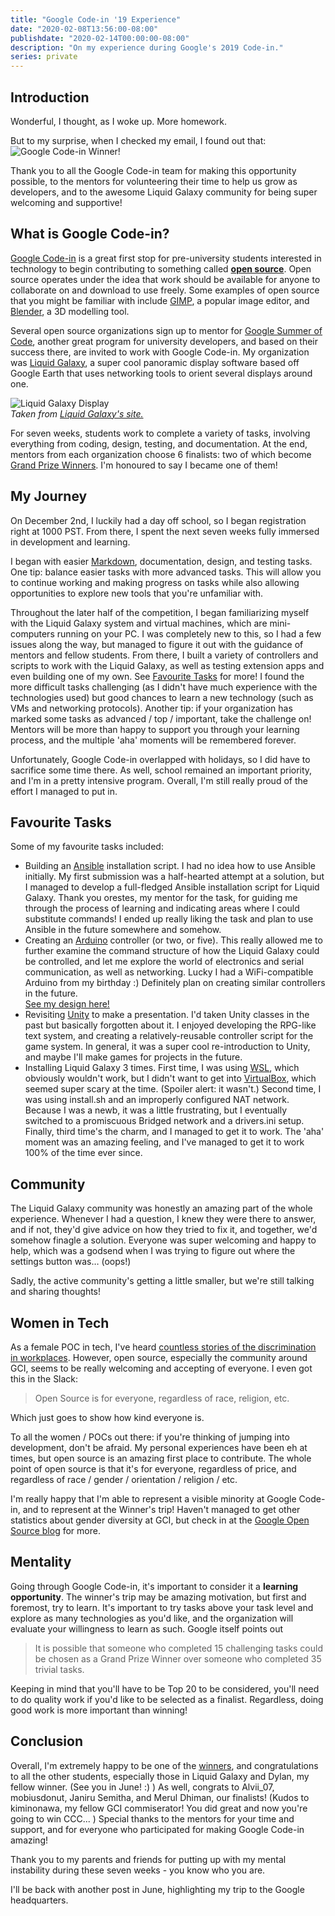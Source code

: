 ```yaml
---
title: "Google Code-in '19 Experience"
date: "2020-02-08T13:56:00-08:00"
publishdate: "2020-02-14T00:00:00-08:00"
description: "On my experience during Google's 2019 Code-in."
series: private
---
```


## Introduction

Wonderful, I thought, as I woke up. More homework.

But to my surprise, when I checked my email, I found out that:  
![Google Code-in Winner!](/img/200214/A9UCpB9.png)

Thank you to all the Google Code-in team for making this opportunity possible, to the mentors for volunteering their time to help us grow as developers, and to the awesome Liquid Galaxy community for being super welcoming and supportive!

## What is Google Code-in?

[Google Code-in](http://g.co/gci) is a great first stop for pre-university students interested in technology to begin contributing to something called [**open source**](https://opensource.org/). Open source operates under the idea that work should be available for anyone to collaborate on and download to use freely. Some examples of open source that you might be familiar with include [GIMP](https://gimp.org), a popular image editor, and [Blender](https://blender.org), a 3D modelling tool.

Several open source organizations sign up to mentor for [Google Summer of Code](https://summerofcode.withgoogle.com/), another great program for university developers, and based on their success there, are invited to work with Google Code-in. My organization was [Liquid Galaxy](https://liquidgalaxy.eu), a super cool panoramic display software based off Google Earth that uses networking tools to orient several displays around one.

![Liquid Galaxy Display](https://4.bp.blogspot.com/-7b7WffM7F1Y/W9CZdmA0llI/AAAAAAAGsAU/YJvQxTaSgOIX6uDBwT96vrSFA5U_eFvAACLcBGAs/s1600/lleida-al-liquidgalaxy.jpg)  
_Taken from [Liquid Galaxy's site.](https://www.liquidgalaxy.eu/2018/11/the-liquid-galaxy.html)_

For seven weeks, students work to complete a variety of tasks, involving everything from coding, design, testing, and documentation. At the end, mentors from each organization choose 6 finalists: two of which become [Grand Prize Winners](https://g.co/gci). I'm honoured to say I became one of them!

## My Journey

On December 2nd, I luckily had a day off school, so I began registration right at 1000 PST. From there, I spent the next seven weeks fully immersed in development and learning.

I began with easier [Markdown](https://daringfireball.net/projects/markdown/), documentation, design, and testing tasks. One tip: balance easier tasks with more advanced tasks. This will allow you to continue working and making progress on tasks while also allowing opportunities to explore new tools that you're unfamiliar with.

Throughout the later half of the competition, I began familiarizing myself with the Liquid Galaxy system and virtual machines, which are mini-computers running on your PC. I was completely new to this, so I had a few issues along the way, but managed to figure it out with the guidance of mentors and fellow students. From there, I built a variety of controllers and scripts to work with the Liquid Galaxy, as well as testing extension apps and even building one of my own. See [Favourite Tasks](#favourite-tasks) for more! I found the more difficult tasks challenging (as I didn't have much experience with the technologies used) but good chances to learn a new technology (such as VMs and networking protocols). Another tip: if your organization has marked some tasks as advanced / top / important, take the challenge on! Mentors will be more than happy to support you through your learning process, and the multiple 'aha' moments will be remembered forever.

Unfortunately, Google Code-in overlapped with holidays, so I did have to sacrifice some time there. As well, school remained an important priority, and I'm in a pretty intensive program. Overall, I'm still really proud of the effort I managed to put in.

## Favourite Tasks

Some of my favourite tasks included:

- Building an [Ansible](https://ansible.com) installation script. I had no idea how to use Ansible initially. My first submission was a half-hearted attempt at a solution, but I managed to develop a full-fledged Ansible installation script for Liquid Galaxy. Thank you orestes, my mentor for the task, for guiding me through the process of learning and indicating areas where I could substitute commands! I ended up really liking the task and plan to use Ansible in the future somewhere and somehow.
- Creating an [Arduino](https://arduino.cc) controller (or two, or five). This really allowed me to further examine the command structure of how the Liquid Galaxy could be controlled, and let me explore the world of electronics and serial communication, as well as networking. Lucky I had a WiFi-compatible Arduino from my birthday :) Definitely plan on creating similar controllers in the future.  
  [See my design here!](https://r4---sn-nx57ynlz.c.drive.google.com/videoplayback?expire=1581213723&ei=2y8_XoeDL5CauAWIopLoAw&ip=96.49.195.30&cp=QVNNU0NfUldQRFhOOmx6cExpTFFtSWdLS2dKWmttUWRaak9ZMGVqSFVlM2FWRmY0REdDZG15T2g&id=3c81a7bf232eb3df&itag=59&source=webdrive&requiressl=yes&mm=30&mn=sn-nx57ynlz&ms=nxu&mv=m&mvi=3&pl=22&sc=yes&ttl=transient&susc=dr&driveid=1r1IRBQYJ1RDaZ3OEvmw5rg1QclV6uVGs&app=texmex&mime=video/mp4&dur=60.580&lmt=1579233592172742&mt=1581199219&sparams=expire,ei,ip,cp,id,itag,source,requiressl,ttl,susc,driveid,app,mime,dur,lmt&sig=ALgxI2wwRAIgKOwEZXDqMR5nE6O6EAAY61Ortrn4wQYU0SvP7kCjTCICIEU4q9TFTb1mwTOK91rljiNOCUKpY-O_iZZXDCvKlGgw&lsparams=mm,mn,ms,mv,mvi,pl,sc&lsig=AHylml4wRAIgcZoN9JZGlhdRxZ2tqTKXr8OcdhjWPzztXgeZdqFbxroCIG5zuzl7hDB3b3NebVRkwGNxBDVz1CC0ngdbp9C0-ciI&cpn=3eyPyDKUf5m-IldB&c=WEB_EMBEDDED_PLAYER&cver=20200207)
- Revisiting [Unity](https://unity.com) to make a presentation. I'd taken Unity classes in the past but basically forgotten about it. I enjoyed developing the RPG-like text system, and creating a relatively-reusable controller script for the game system. In general, it was a super cool re-introduction to Unity, and maybe I'll make games for projects in the future.
- Installing Liquid Galaxy 3 times. First time, I was using [WSL](https://docs.microsoft.com/en-us/windows/wsl/install-win10), which obviously wouldn't work, but I didn't want to get into [VirtualBox](http://virtualbox.org), which seemed super scary at the time. (Spoiler alert: it wasn't.) Second time, I was using install.sh and an improperly configured NAT network. Because I was a newb, it was a little frustrating, but I eventually switched to a promiscuous Bridged network and a drivers.ini setup. Finally, third time's the charm, and I managed to get it to work. The 'aha' moment was an amazing feeling, and I've managed to get it to work 100% of the time ever since.

## Community

The Liquid Galaxy community was honestly an amazing part of the whole experience. Whenever I had a question, I knew they were there to answer, and if not, they'd give advice on how they tried to fix it, and together, we'd somehow finagle a solution. Everyone was super welcoming and happy to help, which was a godsend when I was trying to figure out where the settings button was… (oops!)

Sadly, the active community's getting a little smaller, but we're still talking and sharing thoughts!

## Women in Tech

As a female POC in tech, I've heard [countless stories of the discrimination in workplaces](https://www.reddit.com/r/TwoXChromosomes/comments/9ock1w/my_experience_as_a_female_engineer_in_the_tech/). However, open source, especially the community around GCI, seems to be really welcoming and accepting of everyone. I even got this in the Slack:

> Open Source is for everyone, regardless of race, religion, etc.

Which just goes to show how kind everyone is.

To all the women / POCs out there: if you're thinking of jumping into development, don't be afraid. My personal experiences have been eh at times, but open source is an amazing first place to contribute. The whole point of open source is that it's for everyone, regardless of price, and regardless of race / gender / orientation / religion / etc.

I'm really happy that I'm able to represent a visible minority at Google Code-in, and to represent at the Winner's trip! Haven't managed to get other statistics about gender diversity at GCI, but check in at the [Google Open Source blog](https://opensource.googleblog.com/2020/04/a-milestone-to-celebrate-10-years-of-gci.html) for more.

## Mentality

Going through Google Code-in, it's important to consider it a **learning opportunity**. The winner's trip may be amazing motivation, but first and foremost, try to learn. It's important to try tasks above your task level and explore as many technologies as you'd like, and the organization will evaluate your willingness to learn as such. Google itself points out

> It is possible that someone who completed 15 challenging tasks could be chosen as a Grand Prize Winner over someone who completed 35 trivial tasks.

Keeping in mind that you'll have to be Top 20 to be considered, you'll need to do quality work if you'd like to be selected as a finalist. Regardless, doing good work is more important than winning!

## Conclusion

Overall, I'm extremely happy to be one of the [winners](https://opensource.googleblog.com/2020/02/announcing-our-google-code-in-2019.html), and congratulations to all the other students, especially those in Liquid Galaxy and Dylan, my fellow winner. (See you in June! :) ) As well, congrats to Alvii_07, mobiusdonut, Janiru Semitha, and Merul Dhiman, our finalists! (Kudos to kiminonawa, my fellow GCI commiserator! You did great and now you're going to win CCC... ) Special thanks to the mentors for your time and support, and for everyone who participated for making Google Code-in amazing!

Thank you to my parents and friends for putting up with my mental instability during these seven weeks - you know who you are.

I'll be back with another post in June, highlighting my trip to the Google headquarters.
